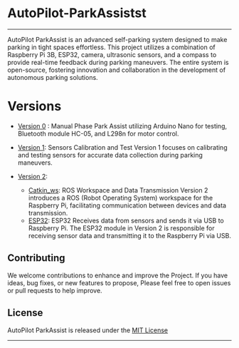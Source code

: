 # AutoPilot-ParkAssistst
---
AutoPilot ParkAssist is an advanced self-parking system designed to make parking in tight spaces effortless. This project utilizes a combination of Raspberry Pi 3B, ESP32, camera, ultrasonic sensors, and a compass to provide real-time feedback during parking maneuvers. The entire system is open-source, fostering innovation and collaboration in the development of autonomous parking solutions.

# Versions
- [Version 0](Version_0/) :
   Manual Phase Park Assist utilizing Arduino Nano for testing, Bluetooth module HC-05, and L298n for motor control.

- [Version 1](Version_1/): Sensors Calibration and Test
   Version 1 focuses on calibrating and testing sensors for accurate data collection during parking maneuvers.

- [Version 2](Version_2/):
   - [Catkin_ws](Version_2/Raspberry/): ROS Workspace and Data Transmission
      Version 2 introduces a ROS (Robot Operating System) workspace for the Raspberry Pi, facilitating communication between devices and data transmission.
   - [ESP32](Version_2/Version2_Esp32/): ESP32 Receives data from sensors and sends it via USB to Raspberry Pi.
      The ESP32 module in Version 2 is responsible for receiving sensor data and transmitting it to the Raspberry Pi via USB.



## Contributing

We welcome contributions to enhance and improve the Project. If you have ideas, bug fixes, or new features to propose, Please feel free to open issues or pull requests to help improve.

## License

AutoPilot ParkAssist is released under the [MIT License](LICENSE)

---
